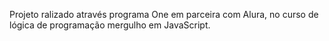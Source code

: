 Projeto ralizado através programa One em parceira com Alura, no curso de lógica de programação mergulho em JavaScript.
